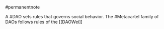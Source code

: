 #permanentnote 

A #DAO sets rules that governs social behavior. The #Metacartel family of DAOs follows rules of the [[DAOWei]]